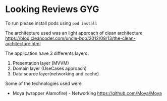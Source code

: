 # Looking Reviews GYG

To run please install pods using `pod install`

The architecture used was an light approach of clean architecture https://blog.cleancoder.com/uncle-bob/2012/08/13/the-clean-architecture.html

The application have 3 differents layers:
  1. Presentation layer (MVVM)
  2. Domain layer (UseCases approach)
  3. Data source layer(networking and cache)
  
Some of the technologies used were

  * Moya (wrapper Alamofire) - Networking
    https://github.com/Moya/Moya

